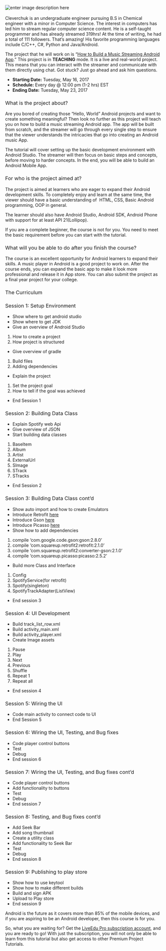 ![enter image description here](http://blog.liveedu.tv/wp-content/uploads/2017/05/android-app-featured-680x350.png)<br></br><span>Cleverchuk is an undergraduate engineer pursuing B.S in Chemical engineer with a minor in Computer Science. The interest in computers has led him to stream regular computer science content. He is a self-taught programmer and has already streamed 319hrs! At the time of writing, he had a total of 111 followers. That’s amazing! His favorite programming languages include C/C++, C#, Python and Java/Android.</span>

<span style="font-weight: 400;">The project that he will work on is “</span>[<span style="font-weight: 400;">How to Build a Music Streaming Android App</span>](https://www.liveedu.tv/cleverchuk/R0Eym-how-to-build-a-music-streaming-android-app/)<span style="font-weight: 400;">.” This project is in </span>**TEACHING**<span style="font-weight: 400;"> mode. It is a live and real-world project. This means that you can interact with the streamer and communicate with them directly using chat. Got stuck? Just go ahead and ask him questions.</span>

*   **Starting Date:**<span style="font-weight: 400;"> Tuesday, May 16, 2017</span>
*   **Schedule:**<span style="font-weight: 400;"> Every day @ 12:00 pm (1-2 hrs) EST</span>
*   **Ending Date:**<span style="font-weight: 400;"> Tuesday, May 23, 2017</span>

### <span style="font-weight: 400;">What is the project about?</span>

<span style="font-weight: 400;">Are you bored of creating those “Hello, World” Android projects and want to create something meaningful? Then look no further as this project will teach you on how to build a music streaming Android app. The app will be built from scratch, and the streamer will go through every single step to ensure that the viewer understands the intricacies that go into creating an Android music App.</span>

<span style="font-weight: 400;">The tutorial will cover setting up the basic development environment with Android Studio. The streamer will then focus on basic steps and concepts, before moving to harder concepts. In the end, you will be able to build an Android Mobile App.</span>

### <span style="font-weight: 400;">For who is the project aimed at?</span>

<span style="font-weight: 400;">The project is aimed at learners who are eager to expand their Android development skills. To completely enjoy and learn at the same time, the viewer should have a basic understanding of &nbsp;HTML, CSS, Basic Android programming, OOP in general. </span>

<span style="font-weight: 400;">The learner should also have Android Studio, Android SDK, Android Phone with support for at least API 21(Lollipop).</span>

<span style="font-weight: 400;">If you are a complete beginner, the course is not for you. You need to meet the basic requirement before you can start with the tutorial.</span>

### <span style="font-weight: 400;">What will you be able to do after you finish the course?</span>

<span style="font-weight: 400;">The course is an excellent opportunity for Android learners to expand their skills. A music player in Android is a good project to work on. After the course ends, you can expand the basic app to make it look more professional and release it in App store. You can also submit the project as a final year project for your college.</span>

### <span style="font-weight: 400;">The Curriculum</span>

### <span style="font-weight: 400;">Session 1: Setup Environment</span>

*   <span style="font-weight: 400;">Show where to get android studio</span>
*   <span style="font-weight: 400;">Show where to get JDK</span>
*   <span style="font-weight: 400;">Give an overview of Android Studio</span>

1.  <span style="font-weight: 400;">How to create a project</span>
3.  <span style="font-weight: 400;">How project is structured</span>

*   <span style="font-weight: 400;">Give overview of gradle</span>

1.  <span style="font-weight: 400;">Build files</span>
3.  <span style="font-weight: 400;">Adding dependencies</span>

*   <span style="font-weight: 400;">Explain the project</span>

1.  <span style="font-weight: 400;">Set the project goal</span>
3.  <span style="font-weight: 400;">How to tell if the goal was achieved</span>

*   <span style="font-weight: 400;">End Session 1</span>

### <span style="font-weight: 400;">Session 2: Building Data Class</span>

*   <span style="font-weight: 400;">Explain Spotify web Api</span>
*   <span style="font-weight: 400;">Give overview of JSON</span>
*   <span style="font-weight: 400;">Start building data classes</span>

1.  <span style="font-weight: 400;">BaseItem</span>
3.  <span style="font-weight: 400;">Album</span>
5.  <span style="font-weight: 400;">Artist</span>
7.  <span style="font-weight: 400;">ExternalUrl</span>
9.  <span style="font-weight: 400;">SImage</span>
11.  <span style="font-weight: 400;">STrack</span>
13.  <span style="font-weight: 400;">STracks</span>

*   <span style="font-weight: 400;">End Session 2</span>

### <span style="font-weight: 400;">Session 3: Building Data Class cont’d</span>

*   <span style="font-weight: 400;">Show auto import and how to create Emulators</span>
*   <span style="font-weight: 400;">Introduce Retrofit </span>[<span style="font-weight: 400;">here</span>](http://square.github.io/retrofit/)
*   <span style="font-weight: 400;">Introduce Gson </span>[<span style="font-weight: 400;">here</span>](https://sites.google.com/site/gson/gson-user-guide)
*   <span style="font-weight: 400;">Introduce Picasso </span>[<span style="font-weight: 400;">here</span>](http://square.github.io/picasso/)
*   <span style="font-weight: 400;">Show how to add dependencies</span>

1.  <span style="font-weight: 400;">compile ‘com.google.code.gson:gson:2.8.0’</span>
3.  <span style="font-weight: 400;">compile ‘com.squareup.retrofit2:retrofit:2.1.0’</span>
5.  <span style="font-weight: 400;">compile ‘com.squareup.retrofit2:converter-gson:2.1.0’</span>
7.  <span style="font-weight: 400;">compile ‘com.squareup.picasso:picasso:2.5.2’</span>

*   <span style="font-weight: 400;">Build more Class and Interface</span>

1.  <span style="font-weight: 400;">Config</span>
3.  <span style="font-weight: 400;">SpotifyService(for retrofit)</span>
5.  <span style="font-weight: 400;">Spotify(singleton)</span>
7.  <span style="font-weight: 400;">SpotifyTrackAdapter(ListView)</span>

*   <span style="font-weight: 400;">End session 3</span>

### <span style="font-weight: 400;">Session 4: UI Development</span>

*   <span style="font-weight: 400;">Build track_list_row.xml</span>
*   <span style="font-weight: 400;">Build activity_main.xml</span>
*   <span style="font-weight: 400;">Build activity_player.xml</span>
*   <span style="font-weight: 400;">Create Image assets</span>

1.  <span style="font-weight: 400;">Pause</span>
3.  <span style="font-weight: 400;">Play</span>
5.  <span style="font-weight: 400;">Next</span>
7.  <span style="font-weight: 400;">Previous</span>
9.  <span style="font-weight: 400;">Shuffle</span>
11.  <span style="font-weight: 400;">Repeat 1</span>
13.  <span style="font-weight: 400;">Repeat all</span>

*   <span style="font-weight: 400;">End session 4</span>

### <span style="font-weight: 400;">Session 5: Wiring the UI</span>

*   <span style="font-weight: 400;">Code main activity to connect code to UI</span>
*   <span style="font-weight: 400;">End Session 5</span>

### <span style="font-weight: 400;">Session 6: Wiring the UI, Testing, and Bug fixes</span>

*   <span style="font-weight: 400;">Code player control buttons</span>
*   <span style="font-weight: 400;">Test</span>
*   <span style="font-weight: 400;">Debug</span>
*   <span style="font-weight: 400;">End session 6</span>

### <span style="font-weight: 400;">Session 7: Wiring the UI, Testing, and Bug fixes cont’d</span>

*   <span style="font-weight: 400;">Code player control buttons</span>
*   <span style="font-weight: 400;">Add functionality to buttons</span>
*   <span style="font-weight: 400;">Test</span>
*   <span style="font-weight: 400;">Debug</span>
*   <span style="font-weight: 400;">End session 7</span>

### <span style="font-weight: 400;">Session 8: Testing, and Bug fixes cont’d</span>

*   <span style="font-weight: 400;">Add Seek Bar</span>
*   <span style="font-weight: 400;">Add song thumbnail</span>
*   <span style="font-weight: 400;">Create a utility class</span>
*   <span style="font-weight: 400;">Add functionality to Seek Bar</span>
*   <span style="font-weight: 400;">Test</span>
*   <span style="font-weight: 400;">Debug</span>
*   <span style="font-weight: 400;">End session 8</span>

### <span style="font-weight: 400;">Session 9: Publishing to play store</span>

*   <span style="font-weight: 400;">Show how to use keytool</span>
*   <span style="font-weight: 400;">Show how to make different builds</span>
*   <span style="font-weight: 400;">Build and sign APK</span>
*   <span style="font-weight: 400;">Upload to Play store</span>
*   <span style="font-weight: 400;">End session 9</span>

<span style="font-weight: 400;">Android is the future as it covers more than 85% of the mobile devices, and if you are aspiring to be an Android developer, then this course is for you.</span>

<span style="font-weight: 400;">So, what you are waiting for? Get the </span>[<span style="font-weight: 400;">LiveEdu Pro subscription account</span>](https://www.liveedu.tv/pricing/)<span style="font-weight: 400;">, and you are ready to go! With just the subscription, you will not only be able to learn from this tutorial but also get access to other Premium Project Tutorials.</span>
